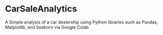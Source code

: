 # CarSaleAnalytics
A Simple analysis of a car dealership using Python libraries such as Pandas, Matplotlib, and Seaborn via Google Colab
